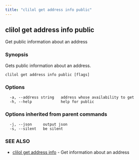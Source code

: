 ```yaml
---
title: "clilol get address info public"
---
```

## clilol get address info public

Get public information about an address

### Synopsis

Gets public information about an address.

```
clilol get address info public [flags]
```

### Options

```
  -a, --address string   address whose availability to get
  -h, --help             help for public
```

### Options inherited from parent commands

```
  -j, --json     output json
  -s, --silent   be silent
```

### SEE ALSO

* [clilol get address info](clilol_get_address_info.md)	 - Get information about an address

